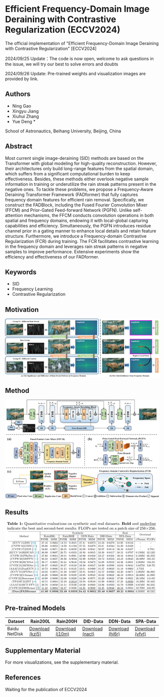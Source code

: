 # Efficient Frequency-Domain Image Deraining with Contrastive Regularization (ECCV2024)
The official implementation of "Efficient Frequency-Domain Image Deraining with Contrastive Regularization" [ECCV2024]

2024/09/25 Update：The code is now open, welcome to ask questions in the issue, we will try our best to solve errors and doubts

2024/09/26 Update: Pre-trained weights and visualization images are provided by link.

## Authors

- Ning Gao
- Xingyu Jiang
- Xiuhui Zhang
- Yue Deng *

School of Astronautics, Beihang University, Beijing, China

## Abstract

Most current single image-deraining (SID) methods are based on the Transformer with global modeling for high-quality reconstruction. However, their architectures only build long-range features from the spatial domain, which suffers from a significant computational burden to keep effectiveness. Besides, these methods either overlook negative sample information in training or underutilize the rain streak patterns present in the negative ones. To tackle these problems, we propose a Frequency-Aware Deraining Transformer Framework (FADformer) that fully captures frequency domain features for efficient rain removal. Specifically, we construct the FADBlock, including the Fused Fourier Convolution Mixer (FFCM) and Prior-Gated Feed-forward Network (PGFN). Unlike self-attention mechanisms, the FFCM conducts convolution operations in both spatial and frequency domains, endowing it with local-global capturing capabilities and efficiency. Simultaneously, the PGFN introduces residue channel prior in a gating manner to enhance local details and retain feature structure. Furthermore, we introduce a Frequency-domain Contrastive Regularization (FCR) during training. The FCR facilitates contrastive learning in the frequency domain and leverages rain streak patterns in negative samples to improve performance. Extensive experiments show the efficiency and effectiveness of our FADformer.

## Keywords

- SID
- Frequency Learning
- Contrastive Regularization

## Motivation

![Motivation](figs/motivation.png)

## Method

![Method](figs/method.png)

## Results

![Results](figs/result.png)

## Pre-trained Models

<table>
<thead>
  <tr>
    <th>Dataset</th>
    <th>Rain200L</th>
    <th>Rain200H</th>
    <th>DID-Data</th>
    <th>DDN-Data</th>
    <th>SPA-Data</th>
  </tr>
</thead>
<tbody>
  <tr>
    <td>Baidu NetDisk</td>
    <td> <a href="https://pan.baidu.com/s/14-xuieEB4gW6VO5KHCcNFQ?pwd=cozn">Download (kzj5)</a>  </td>
    <td> <a href="https://pan.baidu.com/s/1kTEeWv6FvicdAa-m49M33A?pwd=qw5d">Download (j10m)</a>  </td>
    <td> <a href="https://pan.baidu.com/s/12wkegevMjiQCh6yvG8dDXA?pwd=0vcr">Download (nact)</a>  </td>
    <td> <a href="https://pan.baidu.com/s/132Qz9TflresThDdjZAzvDA?pwd=c313">Download (hj6r)</a>  </td>
    <td> <a href="https://pan.baidu.com/s/1iHbPEjuUMVYt9do7odrtmg?pwd=3s40">Download (vfvt)</a>  </td>
  </tr>
</tbody>
</table>

## Supplementary Material

For more visualizations, see the supplementary material.

## References

Waiting for the publication of ECCV2024

```

